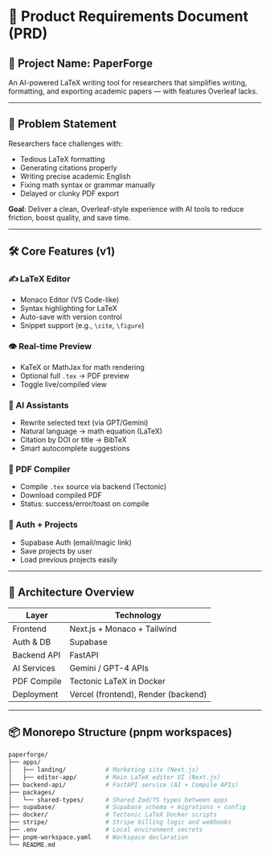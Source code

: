 # 📄 Product Requirements Document (PRD)

## 🧠 Project Name: PaperForge  
An AI-powered LaTeX writing tool for researchers that simplifies writing, formatting, and exporting academic papers — with features Overleaf lacks.

---

## 🎯 Problem Statement

Researchers face challenges with:
- Tedious LaTeX formatting
- Generating citations properly
- Writing precise academic English
- Fixing math syntax or grammar manually
- Delayed or clunky PDF export

**Goal**: Deliver a clean, Overleaf-style experience with AI tools to reduce friction, boost quality, and save time.

---

## 🛠️ Core Features (v1)

### ✍️ LaTeX Editor
- Monaco Editor (VS Code-like)
- Syntax highlighting for LaTeX
- Auto-save with version control
- Snippet support (e.g., `\cite`, `\figure`)

### 👁️ Real-time Preview
- KaTeX or MathJax for math rendering
- Optional full `.tex` → PDF preview
- Toggle live/compiled view

### 🤖 AI Assistants
- Rewrite selected text (via GPT/Gemini)
- Natural language → math equation (LaTeX)
- Citation by DOI or title → BibTeX
- Smart autocomplete suggestions

### 📄 PDF Compiler
- Compile `.tex` source via backend (Tectonic)
- Download compiled PDF
- Status: success/error/toast on compile

### 🔐 Auth + Projects
- Supabase Auth (email/magic link)
- Save projects by user
- Load previous projects easily

---

## 🧱 Architecture Overview

| Layer        | Technology                    |
|--------------|-------------------------------|
| Frontend     | Next.js + Monaco + Tailwind   |
| Auth & DB    | Supabase                      |
| Backend API  | FastAPI                       |
| AI Services  | Gemini / GPT-4 APIs           |
| PDF Compile  | Tectonic LaTeX in Docker      |
| Deployment   | Vercel (frontend), Render (backend)

---

## 📦 Monorepo Structure (pnpm workspaces)

```bash
paperforge/
├── apps/
│   ├── landing/           # Marketing site (Next.js)
│   ├── editor-app/        # Main LaTeX editor UI (Next.js)
├── backend-api/           # FastAPI service (AI + Compile APIs)
├── packages/
│   └── shared-types/      # Shared Zod/TS types between apps
├── supabase/              # Supabase schema + migrations + config
├── docker/                # Tectonic LaTeX Docker scripts
├── stripe/                # Stripe billing logic and webhooks
├── .env                   # Local environment secrets
├── pnpm-workspace.yaml    # Workspace declaration
└── README.md
